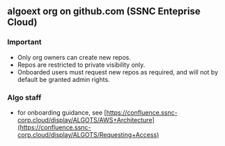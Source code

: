 ## algoext org on github.com (SSNC Enteprise Cloud)

### Important

- Only org owners can create new repos.
- Repos are restricted to private visibility only.
- Onboarded users must request new repos as required, and will not by default be granted admin rights.

### Algo staff

- for onboarding guidance, see [https://confluence.ssnc-corp.cloud/display/ALGOTS/AWS+Architecture](https://confluence.ssnc-corp.cloud/display/ALGOTS/Requesting+Access)
